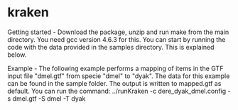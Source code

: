 kraken
======

Getting started - 
Download the package, unzip and run make from the main directory.  You need gcc version 4.6.3 for this. You can start by running the code with the data provided in the samples directory. This is explained below.


Example - 
The following example performs a mapping of items in the GTF input file "dmel.gtf" from specie "dmel" to "dyak". The data for this example can be found in the sample folder. The output is written to mapped.gtf as default. You can run the command:
../runKraken  -c dere_dyak_dmel.config -s dmel.gtf -S dmel -T dyak

